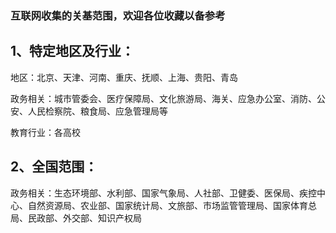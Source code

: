 ### 互联网收集的关基范围，欢迎各位收藏以备参考

## 1、特定地区及行业：
地区：北京、天津、河南、重庆、抚顺、上海、贵阳、青岛

政务相关：城市管委会、医疗保障局、文化旅游局、海关、应急办公室、消防、公安、人民检察院、粮食局、应急管理局等

教育行业：各高校


## 2、全国范围：
政务相关：生态环境部、水利部、国家气象局、人社部、卫健委、医保局、疾控中心、自然资源局、农业部、国家统计局、文旅部、市场监管管理局、国家体育总局、民政部、外交部、知识产权局
